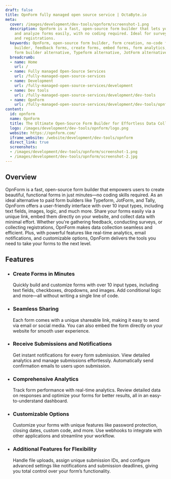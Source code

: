 ```yaml
---
draft: false
title: OpnForm fully managed open source service | OctaByte.io
meta:
  cover: /images/development/dev-tools/opnform/screenshot-1.png
  description: OpnForm is a fast, open-source form builder that lets you create, share,
    and analyze forms easily, with no coding required. Ideal for surveys, feedback,
    and registrations.
  keywords: OpnForm, open-source form builder, form creation, no-code forms, survey
    builder, feedback forms, create forms, embed forms, form analytics, data collection,
    form builder alternative, Typeform alternative, JotForm alternative
  breadcrumb:
  - name: Home
    url: /
  - name: Fully managed Open-Source Services
    url: /fully-managed-open-source-services
  - name: Development
    url: /fully-managed-open-source-services/development
  - name: Dev tools
    url: /fully-managed-open-source-services/development/dev-tools
  - name: OpnForm
    url: /fully-managed-open-source-services/development/dev-tools/opnform
content:
  id: opnform
  name: OpnForm
  title: The Ultimate Open-Source Form Builder for Effortless Data Collection
  logo: /images/development/dev-tools/opnform/logo.png
  website: https://opnform.com/
  iframe_website: /website/development/dev-tools/opnform
  direct_link: true
  screenshots:
  - /images/development/dev-tools/opnform/screenshot-1.png
  - /images/development/dev-tools/opnform/screenshot-2.jpg
---
```


## Overview

OpnForm is a fast, open-source form builder that empowers users to create beautiful, functional forms in just minutes—no coding skills required. As an ideal alternative to paid form builders like Typeform, JotForm, and Tally, OpnForm offers a user-friendly interface with over 10 input types, including text fields, images, logic, and much more. Share your forms easily via a unique link, embed them directly on your website, and collect data with minimal effort. Whether you're gathering feedback, conducting surveys, or collecting registrations, OpnForm makes data collection seamless and efficient. Plus, with powerful features like real-time analytics, email notifications, and customizable options, OpnForm delivers the tools you need to take your forms to the next level.

## Features

- ### Create Forms in Minutes

  Quickly build and customize forms with over 10 input types, including text fields, checkboxes, dropdowns, and images. Add conditional logic and more—all without writing a single line of code.

- ### Seamless Sharing

  Each form comes with a unique shareable link, making it easy to send via email or social media. You can also embed the form directly on your website for smooth user experience.

- ### Receive Submissions and Notifications

  Get instant notifications for every form submission. View detailed analytics and manage submissions effortlessly. Automatically send confirmation emails to users upon submission.

- ### Comprehensive Analytics

  Track form performance with real-time analytics. Review detailed data on responses and optimize your forms for better results, all in an easy-to-understand dashboard.

- ### Customizable Options

  Customize your forms with unique features like password protection, closing dates, custom code, and more. Use webhooks to integrate with other applications and streamline your workflow.

- ### Additional Features for Flexibility

  Handle file uploads, assign unique submission IDs, and configure advanced settings like notifications and submission deadlines, giving you total control over your form’s functionality.